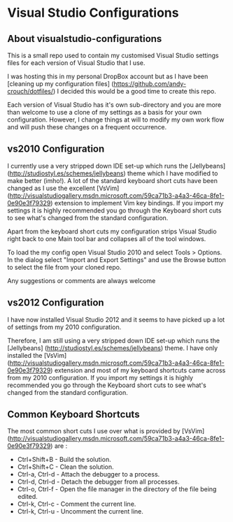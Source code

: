Visual Studio Configurations
============================

About visualstudio-configurations
---------------------------------

This is a small repo used to contain my customised Visual Studio settings files for each version of Visual Studio that I use.

I was hosting this in my personal DropBox account but as I have been [cleaning up my configuration files] (https://github.com/andy-crouch/dotfiles/) I decided this would be a good time to create this repo.

Each version of Visual Studio has it's own sub-directory and you are more than welcome to use a clone of my settings as a basis for your own configuration.  However, I change things at will to modify my own work flow and will push these changes on a frequent occurrence.

vs2010 Configuration
--------------------

I currently use a very stripped down IDE set-up which runs the [Jellybeans] (http://studiostyl.es/schemes/jellybeans) theme which I have modified to make better (imho!).  A lot of the standard keyboard short cuts have been changed as I use the excellent [VsVim] (http://visualstudiogallery.msdn.microsoft.com/59ca71b3-a4a3-46ca-8fe1-0e90e3f79329) extension to implement Vim key bindings.  If you import my settings it is highly recommended you go through the Keyboard short cuts to see what's changed from the standard configuration.

Apart from the keyboard short cuts my configuration strips Visual Studio right back to one Main tool bar and collapses all of the tool windows.

To load the my config open Visual Studio 2010 and select Tools > Options.  In the dialog select "Import and Export Settings" and use the Browse button to select the file from your cloned repo.

Any suggestions or comments are always welcome

vs2012 Configuration
--------------------

I have now installed Visual Studio 2012 and it seems to have picked up a lot of settings from my 2010 configuration.

Therefore, I am still using a very stripped down IDE set-up which runs the [Jellybeans] (http://studiostyl.es/schemes/jellybeans) theme.  I have only installed the [VsVim] (http://visualstudiogallery.msdn.microsoft.com/59ca71b3-a4a3-46ca-8fe1-0e90e3f79329) extension and most of my keyboard shortcuts came across from my 2010 configuration.  If you import my settings it is highly recommended you go through the Keyboard short cuts to see what's changed from the standard configuration.

Common Keyboard Shortcuts
-------------------------

The most common short cuts I use over what is provided by [VsVim] (http://visualstudiogallery.msdn.microsoft.com/59ca71b3-a4a3-46ca-8fe1-0e90e3f79329) are :

* Ctrl+Shift+B - Build the solution.
* Ctrl+Shift+C - Clean the solution.
* Ctrl-a, Ctrl-d - Attach the debugger to a process.
* Ctrl-d, Ctrl-d - Detach the debugger from all processes.
* Ctrl-o, Ctrl-f - Open the file manager in the directory of the file being edited.
* Ctrl-k, Ctrl-c - Comment the current line.
* Ctrl-k, Ctrl-u - Uncomment the current line.
